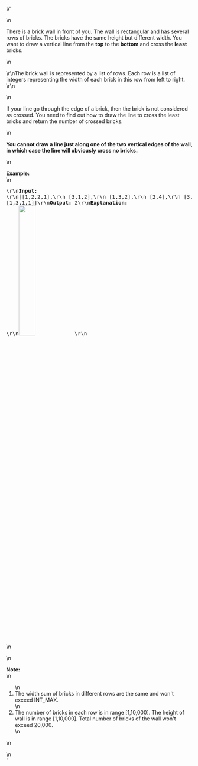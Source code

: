 b'<div class="question-description">\n<p><p>There is a brick wall in front of you. The wall is rectangular and has several rows of bricks. The bricks have the same height but different width. You want to draw a vertical line from the <b>top</b> to the <b>bottom</b> and cross the <b>least</b> bricks. </p>\n<p>\r\nThe brick wall is represented by a list of rows. Each row is a list of integers representing the width of each brick in this row from left to right. \r\n</p>\n<p>If your line go through the edge of a brick, then the brick is not considered as crossed. You need to find out how to draw the line to cross the least bricks and return the number of crossed bricks. </p>\n<p><b>You cannot draw a line just along one of the two vertical edges of the wall, in which case the line will obviously cross no bricks. </b></p>\n<p><b>Example:</b><br/>\n<pre>\r\n<b>Input:</b> \r\n[[1,2,2,1],\r\n [3,1,2],\r\n [1,3,2],\r\n [2,4],\r\n [3,1,2],\r\n [1,3,1,1]]\r\n<b>Output:</b> 2\r\n<b>Explanation:</b> \r\n<img src="https://leetcode.com/static/images/problemset/brick_wall.png" width="30%">\r\n</img></pre>\n</p>\n<p><b>Note:</b><br/>\n<ol>\n<li>The width sum of bricks in different rows are the same and won\'t exceed INT_MAX.</li>\n<li>The number of bricks in each row is in range [1,10,000]. The height of wall is in range [1,10,000]. Total number of bricks of the wall won\'t exceed 20,000. </li>\n</ol>\n</p></p>\n</div>'